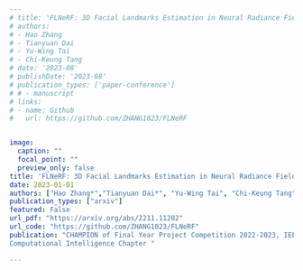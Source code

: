 ```yaml
---
# title: 'FLNeRF: 3D Facial Landmarks Estimation in Neural Radiance Fields'
# authors:
# - Hao Zhang
# - Tianyuan Dai
# - Yu-Wing Tai
# - Chi-Keung Tang
# date: '2023-08'
# publishDate: '2023-08'
# publication_types: ['paper-conference']
# # - manuscript
# links: 
# - name: Github
#   url: https://github.com/ZHANG1023/FLNeRF


image:
  caption: ""
  focal_point: ""
  preview_only: false
title: 'FLNeRF: 3D Facial Landmarks Estimation in Neural Radiance Fields'
date: 2023-01-01
authors: ["Hao Zhang*","Tianyuan Dai*", "Yu-Wing Tai", "Chi-Keung Tang"]
publication_types: ["arxiv"]
featured: False
url_pdf: "https://arxiv.org/abs/2211.11202"
url_code: "https://github.com/ZHANG1023/FLNeRF"
publication: "CHAMPION of Final Year Project Competition 2022-2023, IEEE (Hong Kong) 
Computational Intelligence Chapter "

---
```


